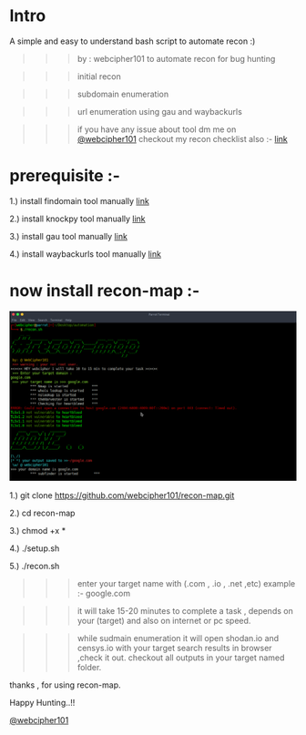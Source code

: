 # Intro

A simple and easy to understand bash script to automate recon :)

>>> by : webcipher101
>>> to automate recon for bug hunting

>>> initial recon

>>> subdomain enumeration

>>> url enumeration using gau and waybackurls

>>> if you have any issue about tool dm me on <a href="https://twitter.com/webcipher101?s=09">@webcipher101</a>
>>> checkout my recon checklist also :- <a href="https://github.com/webcipher101/bug-hunting-recon-checklist">link</a>



# prerequisite :-

1.) install findomain tool manually <a href="https://github.com/Findomain/Findomain.git">link</a>

2.) install knockpy tool manually <a href="https://github.com/guelfoweb/knock.git">link</a>

3.) install gau tool manually <a href="https://github.com/lc/gau.git">link</a>

4.) install waybackurls tool manually <a href="https://github.com/tomnomnom/waybackurls.git">link</a>


# now install recon-map :-

![](demo1.png)

1.) git clone https://github.com/webcipher101/recon-map.git

2.) cd recon-map
 
3.) chmod +x *

4.) ./setup.sh

5.) ./recon.sh

>>> enter your target name with (.com , .io , .net ,etc)
    example :- google.com
    
>>> it will take 15-20 minutes to complete a task , depends on your (target) and also on internet or pc speed.

>>> while sudmain enumeration it will open shodan.io and censys.io with your target search results in browser ,check it out.
>>> checkout all outputs in your target named folder.


thanks , for using recon-map.

Happy Hunting..!!

<a href="https://twitter.com/webcipher101?s=09">@webcipher101</a>
